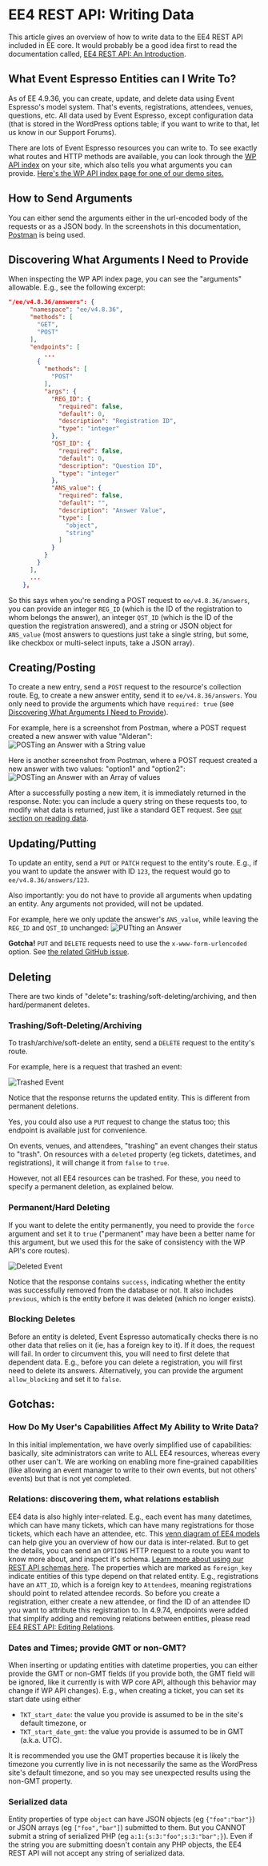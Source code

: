 # EE4 REST API: Writing Data

This article gives an overview of how to write data to the EE4 REST API included in EE core. It would probably be a good idea first to read the documentation called, [EE4 REST API: An Introduction](ee4-rest-api-introduction.md).

## What Event Espresso Entities can I Write To?

As of EE 4.9.36, you can create, update, and delete data using Event Espresso's model system. That's events, 
registrations, attendees, venues, questions, etc. All data used by Event Espresso, except configuration 
data (that is stored in the WordPress options table; if you want to write to that, let us know in our Support Forums).
 
There are lots of Event Espresso resources you can write to. To see exactly what routes and HTTP methods are available, 
you can look through
 the [WP API index](https://developer.wordpress.org/rest-api/using-the-rest-api/discovery/) on your site, which also
 tells you what arguments you can provide. [Here's the WP API index page for one of our demo sites.](https://demoee.org/wp-json)
 


## How to Send Arguments

You can either send the arguments either in the url-encoded body of the requests or as a JSON body. In the screenshots in this documentation, [Postman](https://www.getpostman.com/) is being used.


## Discovering What Arguments I Need to Provide

When inspecting the WP API index page, you can see the "arguments" allowable. E.g., see the following excerpt:

```json
"/ee/v4.8.36/answers": {
      "namespace": "ee/v4.8.36",
      "methods": [
        "GET",
        "POST"
      ],
      "endpoints": [
          ...
        {
          "methods": [
            "POST"
          ],
          "args": {
            "REG_ID": {
              "required": false,
              "default": 0,
              "description": "Registration ID",
              "type": "integer"
            },
            "QST_ID": {
              "required": false,
              "default": 0,
              "description": "Question ID",
              "type": "integer"
            },
            "ANS_value": {
              "required": false,
              "default": "",
              "description": "Answer Value",
              "type": [
                "object",
                "string"
              ]
            }
          }
        }
      ],
      ...
    },
```
So this says when you're sending a POST request to `ee/v4.8.36/answers`, you can provide an integer `REG_ID` (which 
is the ID of the registration to whom belongs the answer), an integer `QST_ID` (which is the ID of the question the 
registration answered), and a string or JSON object for `ANS_value` (most answers to questions just take a single 
string, but some, like checkbox or multi-select inputs, take a JSON array).
   
## Creating/Posting
To create a new entry, send a `POST` request to the resource's collection route. Eg, to create a new answer entity, send it to `ee/v4.8.36/answers`.
You only need to provide the arguments which have `required: true` (see [Discovering What Arguments I Need to Provide](#discovering-what-arguments-i-need-to-provide)).

For example, here is a screenshot from Postman, where a POST request created a new answer with value "Alderan":
![POSTing an Answer with a String value](../images/postman-post-single-value.JPG)

Here is another screenshot from Postman, where a POST request created a new answer with two values: "option1" and 
"option2":
![POSTing an Answer with an Array of values](../images/postman-post-multiple-values.JPG)

After a successfully posting a new item, it is immediately returned in the response. Note: you can include a query string on these requests too, to modify
what data is returned, just like a standard GET request. See [our section on reading data](ee4-rest-api-reading-data.md).

## Updating/Putting

To update an entity, send a `PUT` or `PATCH` request to the entity's route. E.g., if you want to update the answer with ID `123`, the request
 would go to `ee/v4.8.36/answers/123`.
 
 Also importantly: you do not have to provide all arguments when updating an entity. Any arguments not provided, will not be updated. 
 
For example, here we only update the answer's `ANS_value`, while leaving the `REG_ID` and `QST_ID` unchanged:
![PUTting an Answer](../images/postman-put.JPG)

**Gotcha!** `PUT` and `DELETE` requests need to use the `x-www-form-urlencoded` option. See [the related GitHub issue](https://github.com/WP-API/WP-API/issues/2451).

## Deleting

There are two kinds of "delete"s: trashing/soft-deleting/archiving, and then hard/permanent deletes.

### Trashing/Soft-Deleting/Archiving

To trash/archive/soft-delete an entity, send a `DELETE` request to the entity's route.
 
For example, here is a request that trashed an event:
 
 ![Trashed Event](../images/postman-delete.JPG)

Notice that the response returns the updated entity. This is different from permanent deletions.
 
Yes, you could also use a `PUT` request to change the status too; this endpoint is available just for convenience.

On events, venues, and attendees, "trashing" an event changes their status to "trash". On resources with a `deleted` property (eg tickets, datetimes, and registrations), it will change it from `false`
 to `true`. 
 
 However, not all EE4 resources can be trashed. For these, you need to specify a permanent deletion, as explained below.
 
### Permanent/Hard Deleting
 
If you want to delete the entity permanently, you need to 
provide the `force` argument and set it to `true` ("permanent" may have been a better name for this argument, but we used this for the sake of consistency with the WP API's core routes).

![Deleted Event](../images/postman-delete-force.JPG)

Notice that the response contains `success`, indicating whether the entity was successfully removed from the database or not. It also includes `previous`, which is the entity
before it was deleted (which no longer exists).

### Blocking Deletes

Before an entity is deleted, Event Espresso automatically checks there is no other data that relies on it (ie, has a foreign key to it). If it does, the request will fail.
In order to circumvent this, you will need to first delete that dependent data. E.g., before you can delete a registration, you will first need to delete its answers.
Alternatively, you can provide the argument `allow_blocking` and set it to `false`.

## Gotchas:

### How Do My User's Capabilities Affect My Ability to Write Data?

In this initial implementation, we have overly simplified use of capabilities: basically, site administrators can 
write to ALL EE4 resources, whereas every other user can't. We are working on enabling more fine-grained capabilities
 (like allowing an event manager to write to their own events, but not others' events) but that is not yet completed. 

### Relations: discovering them, what relations establish 

EE4 data is also highly inter-related. E.g., each event has 
many datetimes, which can have many tickets, which can have many registrations for those tickets, which each have an 
attendee, etc. This [venn diagram of EE4 models](https://github.com/eventespresso/event-espresso-core/blob/master/docs/images/models-venn-diagram.png)
can help give you an overview of how our data is inter-related. But to get the details, you can send an `OPTIONS`
HTTP request to a route you want to know more about, and inspect it's schema. [Learn more about using our REST API 
schemas here](ee4-rest-api-schema.md#relations). The properties which are marked as `foreign_key` indicate entities of this type depend on that related entity.
E.g., registrations have an `ATT_ID`, which is a foreign key to `Attendee`s, meaning registrations should point to related attendee records. So before you create
a registration, either create a new attendee, or find the ID of an attendee ID you want to attribute this registration to.
In 4.9.74, endpoints were added that simplify adding and removing relations between entities, please read [EE4 REST API: Editing Relations](ee4-rest-api-editing-relations.md).


### Dates and Times; provide GMT or non-GMT?

When inserting or updating entities with datetime properties, you can either provide the GMT or non-GMT fields (if you provide both, the GMT field will be ignored, like
it currently is with WP core API, although this behavior may change if WP API changes). E.g., when creating a ticket, you can set its start date using either
* `TKT_start_date`: the value you provide is assumed to be in the site's default timezone, or
* `TKT_start_date_gmt`: the value you provide is assumed to be in GMT (a.k.a. UTC). 

It is recommended you use the GMT properties because it is likely the timezone you currently live in is not necessarily the same as the WordPress site's default timezone,
and so you may see unexpected results using the non-GMT property.

### Serialized data

Entity properties of type `object` can have JSON objects (eg `{"foo":"bar"}`) or JSON arrays (eg `["foo","bar"]`) submitted to them. But you CANNOT submit a string
of serialized PHP (eg `a:1:{s:3:"foo";s:3:"bar";}`). Even if the string you are submitting doesn't contain any PHP objects, the EE4 REST API will not accept any string of serialized data.